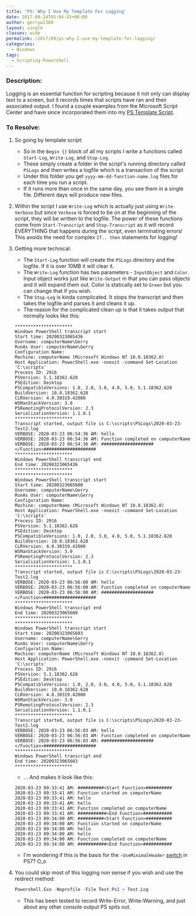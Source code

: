 ```yaml
---
title: 'PS: Why I Use My Template For Logging'
date: 2017-09-24T05:04:43+00:00
author: gerryw1389
layout: single
classes: wide
permalink: /2017/09/ps-why-I-use-my-template-for-logging/
categories:
  - Windows
tags:
  - Scripting-Powershell
---
```

<!--more-->

### Description:

Logging is an essential function for scripting because it not only can display text to a screen, but it records times that scripts have ran and their associated output. I found a couple examples from the Microsoft Script Center and have since incorporated them into my [PS Template Script](https://github.com/gerryw1389/powershell/blob/main/Other/templates/_current-template-w-logging.ps1).

### To Resolve:

1. So going by template script:

   - So in the `Begin {}` block of all my scripts I write a functions called `Start-Log`, `Write-Log`, and `Stop-Log`. 
   - These simply create a folder in the script's running directory called `PSLogs` and then writes a logfile which is a transaction of the script
   - Under this folder you get `yyyy-mm-dd-function-name.log` files for each time you run a script.
   - If it runs more than once in the same day, you see them in a single file. Different days will produce new files.

2. Within the script I use `Write-Log` which is actually just using `Write-Verbose` but since `Verbose` is forced to be on at the beginning of the script, they will be written to the logfile. The power of these functions come from `Start-Transcript` and `Stop-Transcript` as it will record EVERYTHING that happens during the script, even terminating errors! This avoids the need for complex `If.. then` statements for logging!

3. Getting more technical:
   - The `Start-Log` function will create the `PSLogs` directory and the logfile. If it is over 10MB it will clear it.
   - The `Write-Log` function has two parameters - `InputObject` and `Color`. Input object works just like `Write-Output` in that you can pass objects and it will expand them out. Color is statically set to `Green` but you can change that if you wish.
   - The `Stop-Log` is kinda complicated. It stops the transcript and then takes the logfile and parses it and cleans it up.
   - The reason for the complicated clean up is that it takes output that normally looks like this:

   ```escape
   **********************
   Windows PowerShell transcript start
   Start time: 20200323065436
   Username: computerName\Gerry
   RunAs User: computerName\Gerry
   Configuration Name: 
   Machine: computerName (Microsoft Windows NT 10.0.18362.0)
   Host Application: PowerShell.exe -noexit -command Set-Location 'C:\scripts'
   Process ID: 2916
   PSVersion: 5.1.18362.628
   PSEdition: Desktop
   PSCompatibleVersions: 1.0, 2.0, 3.0, 4.0, 5.0, 5.1.18362.628
   BuildVersion: 10.0.18362.628
   CLRVersion: 4.0.30319.42000
   WSManStackVersion: 3.0
   PSRemotingProtocolVersion: 2.3
   SerializationVersion: 1.1.0.1
   **********************
   Transcript started, output file is C:\scripts\PSLogs\2020-03-23-Test2.log
   VERBOSE: 2020-03-23 06:54:36 AM: hello
   VERBOSE: 2020-03-23 06:54:36 AM: Function completed on computerName
   VERBOSE: 2020-03-23 06:54:36 AM: ####################</Function>####################
   **********************
   Windows PowerShell transcript end
   End time: 20200323065436
   **********************
   **********************
   Windows PowerShell transcript start
   Start time: 20200323065600
   Username: computerName\Gerry
   RunAs User: computerName\Gerry
   Configuration Name: 
   Machine: computerName (Microsoft Windows NT 10.0.18362.0)
   Host Application: PowerShell.exe -noexit -command Set-Location 'C:\scripts'
   Process ID: 2916
   PSVersion: 5.1.18362.628
   PSEdition: Desktop
   PSCompatibleVersions: 1.0, 2.0, 3.0, 4.0, 5.0, 5.1.18362.628
   BuildVersion: 10.0.18362.628
   CLRVersion: 4.0.30319.42000
   WSManStackVersion: 3.0
   PSRemotingProtocolVersion: 2.3
   SerializationVersion: 1.1.0.1
   **********************
   Transcript started, output file is C:\scripts\PSLogs\2020-03-23-Test2.log
   VERBOSE: 2020-03-23 06:56:00 AM: hello
   VERBOSE: 2020-03-23 06:56:00 AM: Function completed on computerName
   VERBOSE: 2020-03-23 06:56:00 AM: ####################</Function>####################
   **********************
   Windows PowerShell transcript end
   End time: 20200323065600
   **********************
   **********************
   Windows PowerShell transcript start
   Start time: 20200323065603
   Username: computerName\Gerry
   RunAs User: computerName\Gerry
   Configuration Name: 
   Machine: computerName (Microsoft Windows NT 10.0.18362.0)
   Host Application: PowerShell.exe -noexit -command Set-Location 'C:\scripts'
   Process ID: 2916
   PSVersion: 5.1.18362.628
   PSEdition: Desktop
   PSCompatibleVersions: 1.0, 2.0, 3.0, 4.0, 5.0, 5.1.18362.628
   BuildVersion: 10.0.18362.628
   CLRVersion: 4.0.30319.42000
   WSManStackVersion: 3.0
   PSRemotingProtocolVersion: 2.3
   SerializationVersion: 1.1.0.1
   **********************
   Transcript started, output file is C:\scripts\PSLogs\2020-03-23-Test2.log
   VERBOSE: 2020-03-23 06:56:03 AM: hello
   VERBOSE: 2020-03-23 06:56:03 AM: Function completed on computerName
   VERBOSE: 2020-03-23 06:56:03 AM: ####################</Function>####################
   **********************
   Windows PowerShell transcript end
   End time: 20200323065603
   **********************
   ```

   - ... And makes it look like this:

   ```escape
   2020-03-23 09:33:41 AM: ##########<Start Function>##########
   2020-03-23 09:33:41 AM: Function started on computerName
   2020-03-23 09:33:41 AM: hello
   2020-03-23 09:33:41 AM: hello
   2020-03-23 09:33:41 AM: Function completed on computerName
   2020-03-23 09:33:41 AM: ###########<End Function>###########
   2020-03-23 09:34:00 AM: ##########<Start Function>##########
   2020-03-23 09:34:00 AM: Function started on computerName
   2020-03-23 09:34:00 AM: hello
   2020-03-23 09:34:00 AM: hello
   2020-03-23 09:34:00 AM: Function completed on computerName
   2020-03-23 09:34:00 AM: ###########<End Function>###########
   ```

   - I'm wondering if this is the basis for the `-UseMinimalHeader` [switch](https://docs.microsoft.com/en-us/powershell/module/microsoft.powershell.host/start-transcript?view=powershell-7#parameters) in PS7? O_o

4. You could skip most of this logging non sense if you wish and use the redirect method:

   ```powershell
   Powershell.Exe -Noprofile -File Test.Ps1 > Test.Log
   ```

   - This has been tested to record Write-Error, Write-Warning, and just about any other console output PS spits out.


